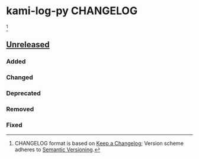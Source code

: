 # kami-log-py CHANGELOG

[^format]
















## [Unreleased]

### Added
### Changed
### Deprecated
### Removed
### Fixed













[unreleased]: https://github.com/kami-lel/kaye/compare/v1.0.0...dev
[1.0.0]: https://github.com/kami-lel/kaye/releases/tag/v1.0.0













[^format]: CHANGELOG format is based on [Keep a Changelog](https://keepachangelog.com/en/1.1.0/); Version scheme adheres to [Semantic Versioning](https://semver.org/spec/v2.0.0.html).